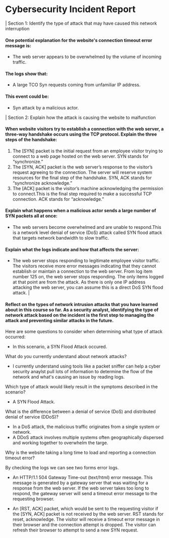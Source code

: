 # Cybersecurity Incident Report

| Section 1: Identify the type of attack that may have caused this network interruption

#### One potential explanation for the website's connection timeout error message is:

- The web server appears to be overwhelmed by the volume of incoming traffic.

#### The logs show that:

- A large TCO Syn requests coming from unfamiliar IP address.

#### This event could be:

- Syn attack by a malicious actor.

| Section 2: Explain how the attack is causing the website to malfunction

#### When website visitors try to establish a connection with the web server, a three-way handshake occurs using the TCP protocol. Explain the three steps of the handshake:

1.  The \[SYN\] packet is the initial request from an employee visitor trying to connect to a web page hosted on the web server. SYN stands for “synchronize.”
2.  The \[SYN, ACK\] packet is the web server’s response to the visitor’s request agreeing to the connection. The server will reserve system resources for the final step of the handshake. SYN, ACK stands for “synchronize acknowledge.”
3.  The \[ACK\] packet is the visitor’s machine acknowledging the permission to connect.This is the final step required to make a successful TCP connection. ACK stands for “acknowledge.”

#### Explain what happens when a malicious actor sends a large number of SYN packets all at once:

- The web servers become overwhelmed and are unable to respond.This is a network level denial of service (DoS) attack called SYN flood attack that targets network bandwidth to slow traffic.

#### Explain what the logs indicate and how that affects the server:

- The web server stops responding to legitimate employee visitor traffic. The visitors receive more error messages indicating that they cannot establish or maintain a connection to the web server. From log item number 125 on, the web server stops responding. The only items logged at that point are from the attack. As there is only one IP address attacking the web server, you can assume this is a direct DoS SYN flood attack. |

#### Reflect on the types of network intrusion attacks that you have learned about in this course so far. As a security analyst, identifying the type of network attack based on the incident is the first step to managing the attack and preventing similar attacks in the future.

Here are some questions to consider when determining what type of attack occurred:

- In this scenario, a SYN Flood Attack occured.

What do you currently understand about network attacks?

- I currently understand using tools like a packet sniffer can help a cyber security anaylst pull lots of information to determine the flow of the network and what's causing an issue by reading logs.

Which type of attack would likely result in the symptoms described in the scenario?

- A SYN Flood Attack.

What is the difference between a denial of service (DoS) and distributed denial of service (DDoS)?

- In a DoS attack, the malicious traffic originates from a single system or network.
- A DDoS attack involves multiple systems often geographically dispersed and working together to overwhelm the targe.

Why is the website taking a long time to load and reporting a connection timeout error?

By checking the logs we can see two forms error logs.

- An HTTP/1.1 504 Gateway Time-out (text/html) error message. This message is generated by a gateway server that was waiting for a response from the web server. If the web server takes too long to respond, the gateway server will send a timeout error message to the requesting browser.

- An [RST, ACK] packet, which would be sent to the requesting visitor if the [SYN, ACK] packet is not received by the web server. RST stands for reset, acknowledge. The visitor will receive a timeout error message in their browser and the connection attempt is dropped. The visitor can refresh their browser to attempt to send a new SYN request.

